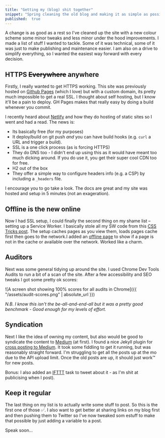 ```yaml
---
title: "Getting my (blog) shit together"
snippet: "Spring cleaning the old blog and making it as simple as possible to publish"
published:  true
---
```


A change is as good as a rest so I've cleaned up the site with a new colour scheme some minor tweaks and less minor under the hood improvements. I made a list of stuff I wanted to tackle. Some of it was technical, some of it was just to make publishing and maintenance easier. I am also on a drive to simplify everything, so I wanted the easiest way forward with every decision.

## HTTPS ~~Everywhere~~ anywhere
Firstly, I really wanted to get HTTPS working. This site was previously hosted on [Github Pages](https://pages.github.com/) (which I love) but with a custom domain, its pretty much impossible to get a real SSL. I thought about self hosting, but I know it'll be a pain to deploy. GH Pages makes that really easy by doing a build whenever you commit. 

I recently heard about [Netlify](https://netlify.com) and how they do hosting of static sites so I went and had a read. The news is:

* Its basically free (for my purposes)
* It deploy/build on git push *and* you can have build hooks (e.g. ```curl``` a URL and trigger a build).
* SSL is a one click process (as is forcing HTTPS)
* They do DNS too - I didn't end up using this as it would have meant too much dicking around. If you do use it, you get their super cool CDN too for free.
* H2 out of the box
* They offer a simple way to configure headers info (e.g. a CSP) by including a ```_headers``` file.

I encourage you to go take a look. The docs are great and my site was hosted and setup in 5 minutes (not an exageration).

## Offline is the new online
Now I had SSL setup, I could finally the second thing on my shame list – setting up a Service Worker. I basically stole all my SW code from this [CSS Tricks post](https://css-tricks.com/serviceworker-for-offline/). The setup caches pages as you view them, loads pages cache first then goes to the network.I added an [offline page](/offline.html) to show if a page is not in the cache or available over the network. Worked like a charm. 

## Auditors
Next was some general tidying up around the site. I used Chrome Dev Tools Audits to run a bit of a scan of the site. After a few accessibility and SEO tweaks I got some pretty ok scores:

![A screen shot showing 100% scores for all audits in Chrome]({{ "/assets/audit-scores.png" | absolute_url }})

*N.B. I know this isn't the be-all-and-end-all but it was a pretty good benchmark - Good enough for my levels of effort.*

## Syndication
Next I like the idea of owning my content, but also would be good to syndicate the content to [Medium](https://medium.com/@matthewbeta) (at first). I found a nice Jekyll plugin for [cross posting to Medium](https://github.com/aarongustafson/jekyll-crosspost-to-medium). It took some fiddling to get it running, but was reasonably straight forward. I'm struggling to get all the posts up at the mo due to the API upload limit. Once the old posts are up, it should just work™️ for new posts.

Bonus: I also added an [IFTTT](https://ifttt.com) task to tweet about it - as I'm shit at publicising when I post).

## Keep it regular
The last thing on my list is to actually write some stuff to post. So this is the first one of those ✅. I also want to get better at sharing links on my blog first and then pushing them to Twitter so I've now tweaked som estuff to make that possible by just adding a variable to a post.

Speak soon&hellip;

